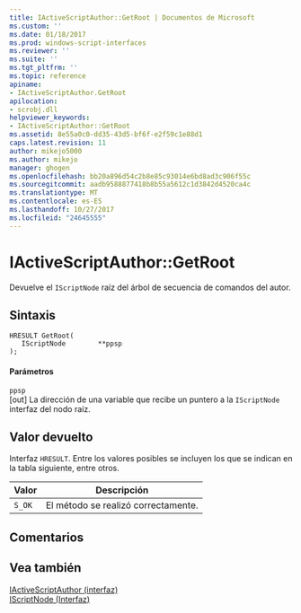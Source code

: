 ```yaml
---
title: IActiveScriptAuthor::GetRoot | Documentos de Microsoft
ms.custom: ''
ms.date: 01/18/2017
ms.prod: windows-script-interfaces
ms.reviewer: ''
ms.suite: ''
ms.tgt_pltfrm: ''
ms.topic: reference
apiname:
- IActiveScriptAuthor.GetRoot
apilocation:
- scrobj.dll
helpviewer_keywords:
- IActiveScriptAuthor::GetRoot
ms.assetid: 8e55a0c0-dd35-43d5-bf6f-e2f59c1e88d1
caps.latest.revision: 11
author: mikejo5000
ms.author: mikejo
manager: ghogen
ms.openlocfilehash: bb20a896d54c2b8e85c93014e6bd8ad3c906f55c
ms.sourcegitcommit: aadb9588877418b8b55a5612c1d3842d4520ca4c
ms.translationtype: MT
ms.contentlocale: es-ES
ms.lasthandoff: 10/27/2017
ms.locfileid: "24645555"
---
```

# <a name="iactivescriptauthorgetroot"></a>IActiveScriptAuthor::GetRoot
Devuelve el `IScriptNode` raíz del árbol de secuencia de comandos del autor.  
  
## <a name="syntax"></a>Sintaxis  
  
```  
HRESULT GetRoot(  
   IScriptNode        **ppsp  
);  
```  
  
#### <a name="parameters"></a>Parámetros  
 `ppsp`  
 [out] La dirección de una variable que recibe un puntero a la `IScriptNode` interfaz del nodo raíz.  
  
## <a name="return-value"></a>Valor devuelto  
 Interfaz `HRESULT`. Entre los valores posibles se incluyen los que se indican en la tabla siguiente, entre otros.  
  
|Valor|Descripción|  
|-----------|-----------------|  
|`S_OK`|El método se realizó correctamente.|  
  
## <a name="remarks"></a>Comentarios  
  
## <a name="see-also"></a>Vea también  
 [IActiveScriptAuthor (interfaz)](../../winscript/reference/iactivescriptauthor-interface.md)   
 [IScriptNode (Interfaz)](../../winscript/reference/iscriptnode-interface.md)